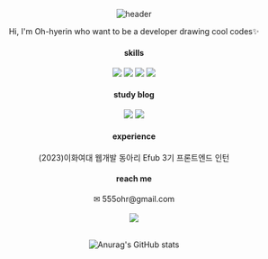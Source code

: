<div align="center">
  
![header](https://capsule-render.vercel.app/api?type=waving&color=0:fcf9bd,100:2eceff&text=FE%20developer,%20%20Hyerin&fontColor=ffffff&fontSize=30 )
  
<p>Hi, I'm Oh-hyerin who want to be a developer drawing cool codes✨ </p>
<div align="center">
<h4>skills</h4>
<img src="https://img.shields.io/badge/javascript-yellow"/>
<img src="https://img.shields.io/badge/typescript-blue"/>
<img src="https://img.shields.io/badge/react-skyblue"/>
<img src="https://img.shields.io/badge/python-grey"/>
<br/>
<h4>study blog</h4>
<a href="https://shy-tellurium-52b.notion.site/b4c114077a2a46648ea08855cb2d1684?pvs=4"><img src="https://img.shields.io/badge/notion-white"/></a>
<a href="https://velog.io/@roseis00"><img src="https://img.shields.io/badge/velog-black"/></a>
<h4>experience</h4>
<p>(2023)이화여대 웹개발 동아리 Efub 3기 프론트엔드 인턴</p>
<h4>reach me</h4> 
✉ 555ohr@gmail.com
<br/>
<br/>
<img src="https://github-readme-stats.vercel.app/api/top-langs/?username=ooherin&layout=compact">
<br/>
<br/>  
  
![Anurag's GitHub stats](https://github-readme-stats.vercel.app/api?username=ooherin&show_icons=true&theme=radical)
<br/>
</div>
